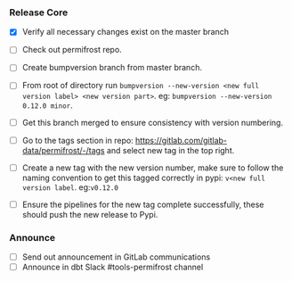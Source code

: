 ### Release Core
- [x] Verify all necessary changes exist on the master branch
- [ ] Check out permifrost repo.
- [ ] Create bumpversion branch from master branch. 
- [ ] From root of directory run `bumpversion --new-version <new full version label> <new version part>`. eg: `bumpversion --new-version 0.12.0 minor`.
- [ ] Get this branch merged to ensure consistency with version numbering. 
- [ ] Go to the tags section in repo: https://gitlab.com/gitlab-data/permifrost/-/tags and select new tag in the top right. 
- [ ] Create a new tag with the new version number, make sure to follow the naming convention to get this tagged correctly in pypi: `v<new full version label`. eg:`v0.12.0`
- [ ] Ensure the pipelines for the new tag complete successfully, these should push the new release to Pypi.


### Announce
- [ ] Send out announcement in GitLab communications
- [ ] Announce in dbt Slack #tools-permifrost channel

